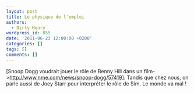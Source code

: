 ```yaml
---
layout: post
title: Le physique de l'emploi
authors:
  - Dirty Henry
wordpress_id: 855
date: '2011-06-23 12:00:00 +0200'
categories: []
tags: []
comments: []
---
```

[Snoop Dogg voudrait jouer le rôle de Benny Hill dans un film->http://www.nme.com/news/snoop-dogg/57419]. Tandis que chez nous, on parle aussi de Joey Starr pour interpréter le rôle de Sim. Le monde va mal !

